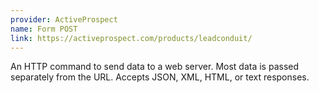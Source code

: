 ```yaml
---
provider: ActiveProspect
name: Form POST
link: https://activeprospect.com/products/leadconduit/
---
```

An HTTP command to send data to a web server. Most data is passed separately from the URL. Accepts JSON, XML, HTML, or text responses.
